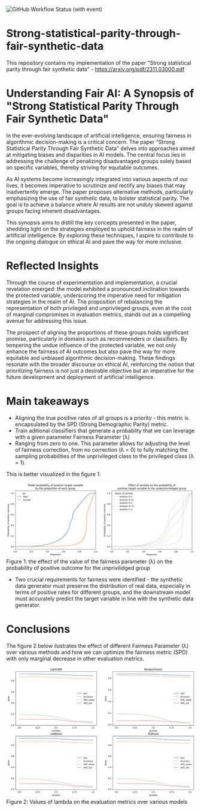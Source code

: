 ![GitHub Workflow Status (with event)](https://img.shields.io/github/actions/workflow/status/krugergui/Strong-statistical-parity-through-fair-synthetic-data/fairnesstests.yml)

# Strong-statistical-parity-through-fair-synthetic-data

This repository contains my implementation of the paper "Strong statistical parity through fair synthetic data" - <https://arxiv.org/pdf/2311.03000.pdf>

# Understanding Fair AI: A Synopsis of "Strong Statistical Parity Through Fair Synthetic Data"

In the ever-evolving landscape of artificial intelligence, ensuring fairness in algorithmic decision-making is a critical concern. The paper "Strong Statistical Parity Through Fair Synthetic Data" delves into approaches aimed at mitigating biases and disparities in AI models. The central focus lies in addressing the challenge of penalizing disadvantaged groups solely based on specific variables, thereby striving for equitable outcomes.

As AI systems become increasingly integrated into various aspects of our lives, it becomes imperative to scrutinize and rectify any biases that may inadvertently emerge. The paper proposes alternative methods, particularly emphasizing the use of fair synthetic data, to bolster statistical parity. The goal is to achieve a balance where AI results are not unduly skewed against groups facing inherent disadvantages.

This synopsis aims to distill the key concepts presented in the paper, shedding light on the strategies employed to uphold fairness in the realm of artificial intelligence. By exploring these techniques, I aspire to contribute to the ongoing dialogue on ethical AI and pave the way for more inclusive.

# Reflected Insights

Through the course of experimentation and implementation, a crucial revelation emerged: the model exhibited a pronounced inclination towards the protected variable, underscoring the imperative need for mitigation strategies in the realm of AI. The proposition of rebalancing the representation of both privileged and unprivileged groups, even at the cost of marginal compromises in evaluation metrics, stands out as a compelling avenue for addressing this issue.

The prospect of aligning the proportions of these groups holds significant promise, particularly in domains such as recommenders or classifiers. By tempering the undue influence of the protected variable, we not only enhance the fairness of AI outcomes but also pave the way for more equitable and unbiased algorithmic decision-making. These findings resonate with the broader discourse on ethical AI, reinforcing the notion that prioritizing fairness is not just a desirable objective but an imperative for the future development and deployment of artificial intelligence.

# Main takeaways

- Aligning the true positive rates of all groups is a priority - this metric is encapsulated by the SPD (Strong Demographic Parity) metric.
- Train aditional classifiers that generate a probabilty that we can leverage with a given parameter Fairness Parameter (λ)
- Ranging from zero to one. This parameter allows for adjusting the level of fairness correction, from no correction (λ = 0) to fully matching the sampling probabilities of the unprivileged class to the privileged class (λ = 1).

This is better visualized in the figure 1:

![Alt text](images/image.png)
Figure 1: the effect of the value of the fairness parameter (λ) on the probability of positive outcome for the unprivilidged group

- Two crucial requirements for fairness were identified - the synthetic data generator must preserve the distribution of real data, especially in terms of positive rates for different groups, and the downstream model must accurately predict the target variable in line with the synthetic data generator.

# Conclusions

The figure 2 below ilustrates the effect of different Fairness Parameter (λ) over various methods and how we can optimize the fairness metric (SPD) with only marginal decrease in other evaluation metrics.

![Alt text](images/image-1.png)
Figure 2: Values of lambda on the evaluation metrics over various models
